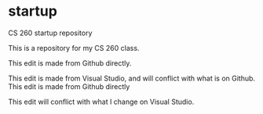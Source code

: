 # startup

CS 260 startup repository

This is a repository for my CS 260 class.

This edit is made from Github directly.

This edit is made from Visual Studio, and will conflict with what is on Github.
This edit is made from Github directly

This edit will conflict with what I change on Visual Studio.
